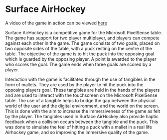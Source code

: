 Surface AirHockey
=========

A video of the game in action can be viewed [here](http://tiny.cc/SurfaceAirHockeyVideo)

Surface AirHockey is a competitive game for the Microsoft PixelSense table. The game has support for two player multiplayer, and players can compete against each other in the game. The game consists of two goals, placed on two opposite sides of the table, with a puck resting on the centre of the table. The objective of the game is to hit the puck into the opposing goal which is guarded by the opposing player. A point is awarded to the player who scores the goal. The game ends when three goals are scored by a player.

Interaction with the game is facilitated through the use of tangibles in the form of mallets. They are used by the player to
hit the puck into the opposing players goal. These tangibles are held in the hands of the players and are used to interact
with the touchscreen on the Microsoft PixelSense table. The use of a tangible helps to bridge the gap between the physical world of the user and the digital environment, and the world on the screen. This is done with the aim to increase the
immersiveness of the game as felt by the player. The tangibles used in Surface AirHockey also provide haptic feedback when a collision occurs between the tangible and the puck. This was done to simulate the feel of hitting a puck with a mallet in a real life Airhockey game, and so improving the immersive quality of the game.
